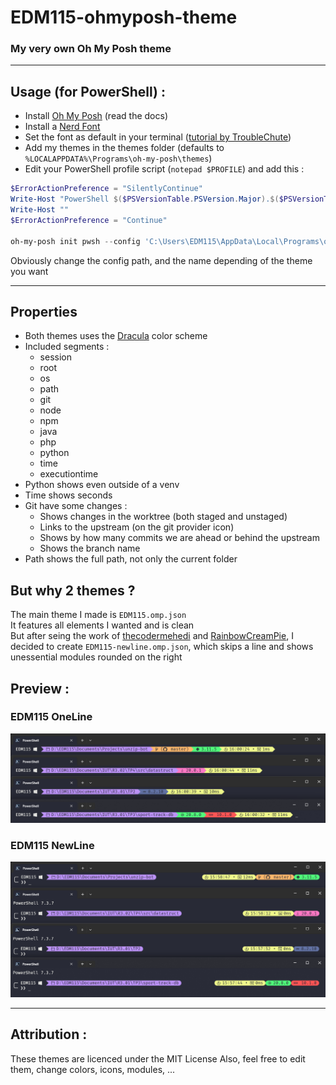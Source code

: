 # EDM115-ohmyposh-theme

### My very own Oh My Posh theme

---

## Usage (for PowerShell) :

- Install [Oh My Posh](https://ohmyposh.dev/) (read the docs)
- Install a [Nerd Font](https://github.com/ryanoasis/nerd-fonts/)
- Set the font as default in your terminal ([tutorial by TroubleChute](https://www.youtube.com/watch?v=-G6GbXGo4wo))
- Add my themes in the themes folder (defaults to `%LOCALAPPDATA%\Programs\oh-my-posh\themes`)
- Edit your PowerShell profile script (`notepad $PROFILE`) and add this :
```powershell
$ErrorActionPreference = "SilentlyContinue"
Write-Host "PowerShell $($PSVersionTable.PSVersion.Major).$($PSVersionTable.PSVersion.Minor).$($PSVersionTable.PSVersion.Patch)"
Write-Host ""
$ErrorActionPreference = "Continue"

oh-my-posh init pwsh --config 'C:\Users\EDM115\AppData\Local\Programs\oh-my-posh\themes\EDM115.omp.json' | Invoke-Expression

```
Obviously change the config path, and the name depending of the theme you want

---

## Properties

- Both themes uses the [Dracula](https://draculatheme.com/) color scheme
- Included segments :
  - session
  - root
  - os
  - path
  - git
  - node
  - npm
  - java
  - php
  - python
  - time
  - executiontime
- Python shows even outside of a venv
- Time shows seconds
- Git have some changes :
  - Shows changes in the worktree (both staged and unstaged)
  - Links to the upstream (on the git provider icon)
  - Shows by how many commits we are ahead or behind the upstream
  - Shows the branch name
- Path shows the full path, not only the current folder

## But why 2 themes ?

The main theme I made is `EDM115.omp.json`  
It features all elements I wanted and is clean  
But after seing the work of [thecodermehedi](https://github.com/thecodermehedi/dualsimplicity-ohmyposh-theme) and [RainbowCreamPie](https://github.com/RainbowCreamPie/vietnam-omp-theme), I decided to create `EDM115-newline.omp.json`, which skips a line and shows unessential modules rounded on the right  

## Preview :

### EDM115 OneLine

![EDM115.omp.json](./oneline.png)  

### EDM115 NewLine

![EDM115-newline.omp.json](./newline.png)  

---

## Attribution :

These themes are licenced under the MIT License
Also, feel free to edit them, change colors, icons, modules, ...
